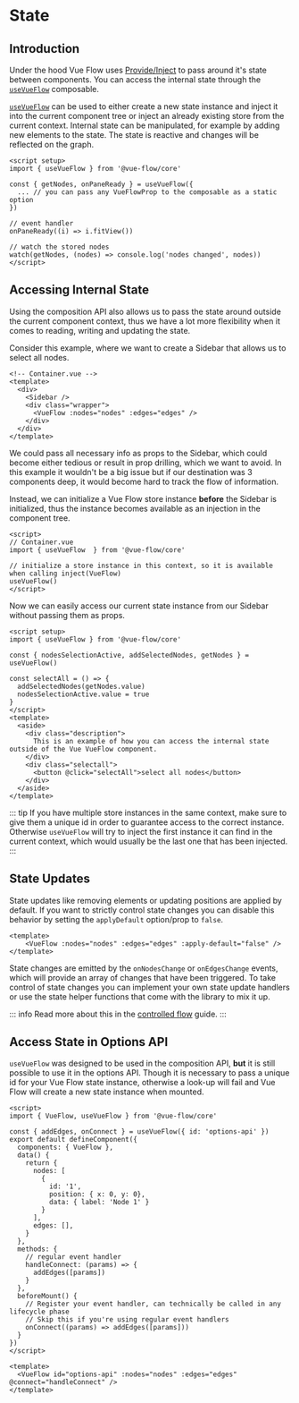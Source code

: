 # State

## Introduction

Under the hood Vue Flow uses [Provide/Inject](https://v3.vuejs.org/guide/component-provide-inject)
to pass around it's state between components.
You can access the internal state through the [`useVueFlow`](/guide/composables#usevueflow/) composable.

[`useVueFlow`](/guide/composables#usevueflow/) can be used to either create a new state instance and inject it into
the current component tree or inject
an already existing store from the current context.
Internal state can be manipulated, for example by adding new elements to the state. The
state is reactive and changes will be reflected on the graph.

```vue{4-6}
<script setup>
import { useVueFlow } from '@vue-flow/core'

const { getNodes, onPaneReady } = useVueFlow({
  ... // you can pass any VueFlowProp to the composable as a static option
})

// event handler
onPaneReady((i) => i.fitView())

// watch the stored nodes
watch(getNodes, (nodes) => console.log('nodes changed', nodes))
</script>
```

## Accessing Internal State

Using the composition API also allows us to pass the state around outside the current component context, thus we have a
lot more flexibility when it comes
to reading, writing and updating the state.

Consider this example, where we want to create a Sidebar that allows us to select all nodes.

```vue
<!-- Container.vue -->
<template>
  <div>
    <Sidebar />
    <div class="wrapper">
      <VueFlow :nodes="nodes" :edges="edges" />
    </div>
  </div>
</template>
```

We could pass all necessary info as props to the Sidebar, which could become either tedious or result in prop drilling,
which we want to avoid.
In this example it wouldn't be a big issue but if our destination was 3 components deep, it would become hard to track
the flow of information.

Instead, we can initialize a Vue Flow store instance __before__ the Sidebar is initialized, thus the instance becomes
available as an injection in the component tree.

```vue{5-6}
<script>
// Container.vue
import { useVueFlow  } from '@vue-flow/core'

// initialize a store instance in this context, so it is available when calling inject(VueFlow)
useVueFlow()
</script>
```

Now we can easily access our current state instance from our Sidebar without passing them as props.

```vue
<script setup>
import { useVueFlow } from '@vue-flow/core'

const { nodesSelectionActive, addSelectedNodes, getNodes } = useVueFlow()

const selectAll = () => {
  addSelectedNodes(getNodes.value)
  nodesSelectionActive.value = true
}
</script>
<template>
  <aside>
    <div class="description">
      This is an example of how you can access the internal state outside of the Vue VueFlow component.
    </div>
    <div class="selectall">
      <button @click="selectAll">select all nodes</button>
    </div>
  </aside>
</template>
```

::: tip
If you have multiple store instances in the same context, make sure to give them a unique id in order to guarantee
access to the correct instance.
Otherwise `useVueFlow` will try to inject the first instance it can find in the current context, which would usually be
the last one that has been injected.
:::

## State Updates

State updates like removing elements or updating positions are applied by default.
If you want to strictly control state changes you can disable this behavior by setting the `applyDefault` option/prop
to `false`.

```vue
<template>
    <VueFlow :nodes="nodes" :edges="edges" :apply-default="false" />
</template>
```

State changes are emitted by the `onNodesChange` or `onEdgesChange` events, which will provide an array of changes that
have been triggered.
To take control of state changes you can implement your own state update handlers or use the state helper functions that
come with the library to mix it up.

::: info
Read more about this in the [controlled flow](/guide/controlled-flow) guide.
:::

## Access State in Options API

`useVueFlow` was designed to be used in the composition API, __but__ it is still possible to use it in the options API.
Though it is necessary to pass a unique id for your Vue Flow state instance, otherwise a look-up will fail and Vue Flow
will create a new state instance
when mounted.

```vue
<script>
import { VueFlow, useVueFlow } from '@vue-flow/core'

const { addEdges, onConnect } = useVueFlow({ id: 'options-api' })
export default defineComponent({
  components: { VueFlow },
  data() {
    return {
      nodes: [
        {
          id: '1',
          position: { x: 0, y: 0},
          data: { label: 'Node 1' }
        }
      ],
      edges: [],
    }
  },
  methods: {
    // regular event handler
    handleConnect: (params) => {
      addEdges([params])
    }
  },
  beforeMount() {
    // Register your event handler, can technically be called in any lifecycle phase
    // Skip this if you're using regular event handlers
    onConnect((params) => addEdges([params]))
  }
})
</script>

<template>
  <VueFlow id="options-api" :nodes="nodes" :edges="edges" @connect="handleConnect" />
</template>
```
